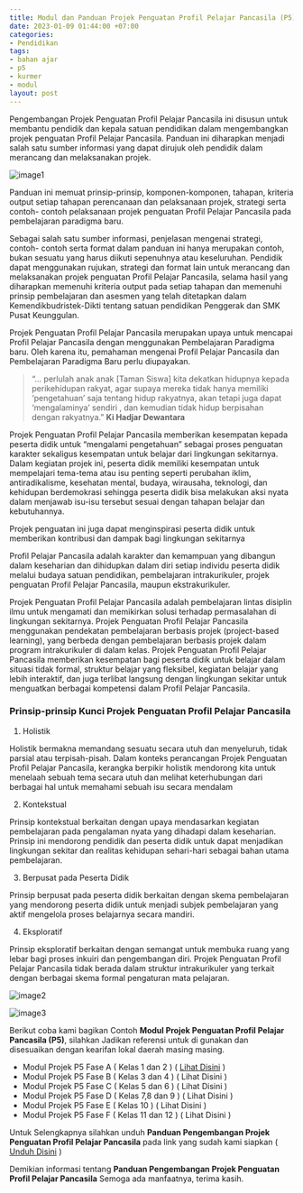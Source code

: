 ```yaml
---
title: Modul dan Panduan Projek Penguatan Profil Pelajar Pancasila (P5)
date: 2023-01-09 01:44:00 +07:00
categories:
- Pendidikan
tags:
- bahan ajar
- p5
- kurmer
- modul
layout: post
---
```


Pengembangan Projek Penguatan Profil Pelajar Pancasila ini disusun untuk membantu pendidik dan kepala satuan pendidikan dalam mengembangkan projek penguatan Profil Pelajar Pancasila. Panduan ini diharapkan menjadi salah satu sumber informasi yang dapat dirujuk oleh pendidik dalam merancang dan melaksanakan projek.

![image1](https://blogger.googleusercontent.com/img/b/R29vZ2xl/AVvXsEgS10rLQDs6xP3Ikl2zbwtJEf9LsMN4avOOkZUYhoWYTc4_ayNhqIbqW0YsA2QTaBzy5AINxwaxegab9e7WhfhjQ-WGFBYOrhVaUvGemvZe4ZMmiBdmOlKEWUA2x8-X97GhM-RwBNLWkYQfpI7JzP07F5aQt8-DmdWGSog9DGvyls_xgk8hOXaVk7-fzQ/s1300/Seri%20Hack%20Milenial%20(3).jpg)

Panduan ini memuat prinsip-prinsip, komponen-komponen, tahapan, kriteria output setiap tahapan perencanaan dan pelaksanaan projek, strategi serta contoh- contoh pelaksanaan projek penguatan Profil Pelajar Pancasila pada pembelajaran paradigma baru.

Sebagai salah satu sumber informasi, penjelasan mengenai strategi, contoh- contoh serta format dalam panduan ini hanya merupakan contoh, bukan sesuatu yang harus diikuti sepenuhnya atau keseluruhan. Pendidik dapat menggunakan rujukan, strategi dan format lain untuk merancang dan melaksanakan projek penguatan Profil Pelajar Pancasila, selama hasil yang diharapkan memenuhi kriteria output pada setiap tahapan dan memenuhi prinsip pembelajaran dan asesmen yang telah ditetapkan dalam Kemendikbudristek-Dikti tentang satuan pendidikan Penggerak dan SMK Pusat Keunggulan.

Projek Penguatan Profil Pelajar Pancasila merupakan upaya untuk mencapai Profil Pelajar Pancasila dengan menggunakan Pembelajaran Paradigma baru. Oleh karena itu, pemahaman mengenai Profil Pelajar Pancasila dan Pembelajaran Paradigma Baru perlu diupayakan.

>“... perlulah anak anak [Taman Siswa] kita dekatkan hidupnya kepada perikehidupan rakyat, agar supaya mereka tidak hanya memiliki ‘pengetahuan’ saja tentang hidup rakyatnya, akan tetapi juga dapat ‘mengalaminya’ sendiri , dan kemudian tidak hidup berpisahan dengan rakyatnya.” **Ki Hadjar Dewantara**

Projek Penguatan Profil Pelajar Pancasila memberikan kesempatan kepada peserta didik untuk “mengalami pengetahuan” sebagai proses penguatan karakter sekaligus kesempatan untuk belajar dari lingkungan sekitarnya. Dalam kegiatan projek ini, peserta didik memiliki kesempatan untuk mempelajari tema-tema atau isu penting seperti perubahan iklim, antiradikalisme, kesehatan mental, budaya, wirausaha, teknologi, dan kehidupan berdemokrasi sehingga peserta didik bisa melakukan aksi nyata dalam menjawab isu-isu tersebut sesuai dengan tahapan belajar dan kebutuhannya. 

Projek penguatan ini juga dapat menginspirasi peserta didik untuk memberikan kontribusi dan dampak bagi lingkungan sekitarnya

Profil Pelajar Pancasila adalah karakter dan kemampuan yang dibangun dalam keseharian dan dihidupkan dalam diri setiap individu peserta didik melalui budaya satuan pendidikan, pembelajaran intrakurikuler, projek penguatan Profil Pelajar Pancasila, maupun ekstrakurikuler.

Projek Penguatan Profil Pelajar Pancasila adalah pembelajaran lintas disiplin ilmu untuk mengamati dan memikirkan solusi terhadap permasalahan di lingkungan sekitarnya. Projek Penguatan Profil Pelajar Pancasila menggunakan pendekatan pembelajaran berbasis projek (project-based learning), yang berbeda dengan pembelajaran berbasis projek dalam program intrakurikuler di dalam kelas. Projek Penguatan Profil Pelajar Pancasila memberikan kesempatan bagi peserta didik untuk belajar dalam situasi tidak formal, struktur belajar yang fleksibel, kegiatan belajar yang lebih interaktif, dan juga terlibat langsung dengan lingkungan sekitar untuk menguatkan berbagai kompetensi dalam Profil Pelajar Pancasila.

### Prinsip-prinsip Kunci Projek Penguatan Profil Pelajar Pancasila

1. Holistik

Holistik bermakna memandang sesuatu secara utuh dan menyeluruh, tidak parsial atau terpisah-pisah. Dalam konteks perancangan Projek Penguatan Profil Pelajar Pancasila, kerangka berpikir holistik mendorong kita untuk menelaah sebuah tema secara utuh dan melihat keterhubungan dari berbagai hal untuk memahami sebuah isu secara mendalam

2. Kontekstual

Prinsip kontekstual berkaitan dengan upaya mendasarkan kegiatan pembelajaran pada pengalaman nyata yang dihadapi dalam keseharian. Prinsip ini mendorong pendidik dan peserta didik untuk dapat menjadikan lingkungan sekitar dan realitas kehidupan sehari-hari sebagai bahan utama pembelajaran.

3. Berpusat pada Peserta Didik

Prinsip berpusat pada peserta didik berkaitan dengan skema pembelajaran yang mendorong peserta didik untuk menjadi subjek pembelajaran yang aktif mengelola proses belajarnya secara mandiri.

4. Eksploratif

Prinsip eksploratif berkaitan dengan semangat untuk membuka ruang yang lebar bagi proses inkuiri dan pengembangan diri. Projek Penguatan Profil Pelajar Pancasila tidak berada dalam struktur intrakurikuler yang terkait dengan berbagai skema formal pengaturan mata pelajaran.

![image2](https://blogger.googleusercontent.com/img/a/AVvXsEguP48P4M5cl4aXt_fLFNg7pcgZBZofhthibKABpg749lgSeP8gxwqhnQPnbmYFysPOBhNmSskUZW1GwMIOVzI86g_GLK9c2_Pbu_AjaMdMcCC9gvELE3hv597VCBJB9eYwx89sgqgJEy3Zioodwsqf9PTCma0cEmBWkdCPuc1vGHmhVNiPybFt_0kL2w=s1280)

![image3](https://blogger.googleusercontent.com/img/a/AVvXsEg517NilhyA7mTqHtVotgK7j7i1il91kZxV8GW0LUOmgCFmLFXjuSq1h09t7-ltfqEFShbjp1w0XEPJ8W6oyqzUxqtkbOd-FfAjQJ-0QABbTRxWZjNHBooMpSy3OL0a3g0LNLnloyM4wgZUSYU7hv_bOwzrpk7VS3gDz_W-bi0Gb7O2FNxMp0FXMNEFMg=s1280)

Berikut coba kami bagikan Contoh **Modul Projek Penguatan Profil Pelajar Pancasila (P5)**, silahkan Jadikan referensi untuk di gunakan dan disesuaikan dengan kearifan lokal daerah masing masing.

* Modul Projek P5 Fase A ( Kelas 1 dan 2 ) ( [Lihat Disini](https://www.berbagiedu.my.id/pendidikan/2023/01/09/Modul-Projek-P5-Fase-A-Kelas-1-dan-Kelas-2.html) )
* Modul Projek P5 Fase B ( Kelas 3 dan 4 ) ( Lihat Disini )
* Modul Projek P5 Fase C ( Kelas 5 dan 6 ) ( Lihat Disini )
* Modul Projek P5 Fase D ( Kelas 7,8 dan 9 ) ( Lihat Disini )
* Modul Projek P5 Fase E ( Kelas 10 ) ( Lihat Disini )
* Modul Projek P5 Fase F ( Kelas 11 dan 12 ) ( Lihat Disini )

Untuk Selengkapnya silahkan unduh **Panduan Pengembangan Projek Penguatan Profil Pelajar Pancasila** pada link yang sudah kami siapkan ( [Unduh Disini](https://s.id/PanduanPengembanganP5) )

Demikian informasi tentang **Panduan Pengembangan Projek Penguatan Profil Pelajar Pancasila** Semoga ada manfaatnya, terima kasih.
